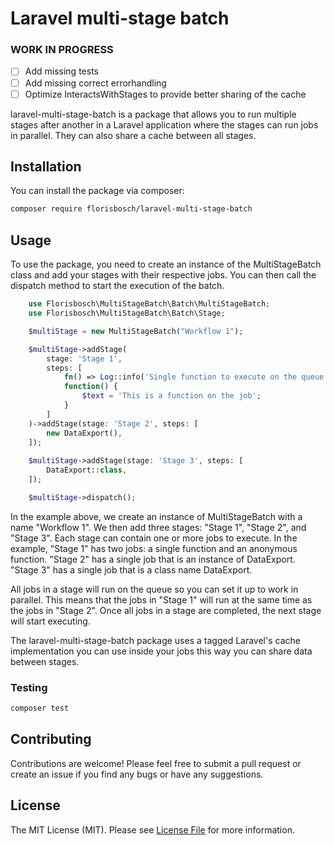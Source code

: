 # Laravel multi-stage batch

### WORK IN PROGRESS
- [ ] Add missing tests
- [ ] Add missing correct errorhandling
- [ ] Optimize InteractsWithStages to provide better sharing of the cache

laravel-multi-stage-batch is a package that allows you to run multiple stages after another in a Laravel application where the stages can run jobs in parallel. They can also share a cache between all stages.

## Installation
You can install the package via composer:

```bash
composer require florisbosch/laravel-multi-stage-batch
```

## Usage
To use the package, you need to create an instance of the MultiStageBatch class and add your stages with their respective jobs. You can then call the dispatch method to start the execution of the batch.

```php
    use Florisbosch\MultiStageBatch\Batch\MultiStageBatch;
    use Florisbosch\MultiStageBatch\Batch\Stage;

    $multiStage = new MultiStageBatch("Workflow 1");

    $multiStage->addStage(
        stage: 'Stage 1',
        steps: [
            fn() => Log::info('Single function to execute on the queue'),
            function() {
                $text = 'This is a function on the job';
            }
        ]
    )->addStage(stage: 'Stage 2', steps: [
        new DataExport(),
    ]);
    
    $multiStage->addStage(stage: 'Stage 3', steps: [
        DataExport::class, 
    ]);

    $multiStage->dispatch();
```
In the example above, we create an instance of MultiStageBatch with a name "Workflow 1". We then add three stages: "Stage 1", "Stage 2", and "Stage 3". Each stage can contain one or more jobs to execute. In the example, "Stage 1" has two jobs: a single function and an anonymous function. "Stage 2" has a single job that is an instance of DataExport. "Stage 3" has a single job that is a class name DataExport.

All jobs in a stage will run on the queue so you can set it up to work in parallel. This means that the jobs in "Stage 1" will run at the same time as the jobs in "Stage 2". Once all jobs in a stage are completed, the next stage will start executing.

The laravel-multi-stage-batch package uses a tagged Laravel's cache implementation you can use inside your jobs this way you can share data between stages.

### Testing

```bash
composer test
```

## Contributing
Contributions are welcome! Please feel free to submit a pull request or create an issue if you find any bugs or have any suggestions.

## License

The MIT License (MIT). Please see [License File](LICENSE.md) for more information.
